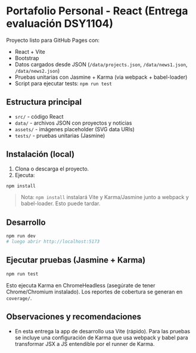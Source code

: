 # Portafolio Personal - React (Entrega evaluación DSY1104)

Proyecto listo para GitHub Pages con:
- React + Vite
- Bootstrap
- Datos cargados desde JSON (`/data/projects.json`, `/data/news1.json`, `/data/news2.json`)
- Pruebas unitarias con Jasmine + Karma (via webpack + babel-loader)
- Script para ejecutar tests: `npm run test`

## Estructura principal
- `src/` - código React
- `data/` - archivos JSON con proyectos y noticias
- `assets/` - imágenes placeholder (SVG data URIs)
- `tests/` - pruebas unitarias (Jasmine)

## Instalación (local)
1. Clona o descarga el proyecto.
2. Ejecuta:
```bash
npm install
```
> Nota: `npm install` instalará Vite y Karma/Jasmine junto a webpack y babel-loader. Esto puede tardar.

## Desarrollo
```bash
npm run dev
# luego abrir http://localhost:5173
```

## Ejecutar pruebas (Jasmine + Karma)
```bash
npm run test
```
Esto ejecuta Karma en ChromeHeadless (asegúrate de tener Chrome/Chromium instalado). Los reportes de cobertura se generan en `coverage/`.

## Observaciones y recomendaciones
- En esta entrega la app de desarrollo usa Vite (rápido). Para las pruebas se incluye una configuración de Karma que usa webpack y babel para transformar JSX a JS entendible por el runner de Karma.


